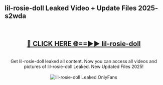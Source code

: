 <h2>lil-rosie-doll Leaked Video + Update Files 2025- s2wda</h2>
<br>
<div align="center">
<h2><a href="https://libra.edu.pl?lil-rosie-doll" rel="nofollow">🔴 CLICK HERE 🌐==►► lil-rosie-doll</a></h2>
<br>
Get lil-rosie-doll leaked all content. Now you can access all videos and pictures of lil-rosie-doll Leaked. New Updated Files 2025!
<br>
<br>
<a href="https://libra.edu.pl?lil-rosie-doll" rel="nofollow" data-target="animated-image.originalLink"><img src="https://i.ibb.co.com/WyWwxjT/player-gif2.gif" alt="lil-rosie-doll Leaked OnlyFans" style="max-width: 100%; display: inline-block;" data-target="animated-image.originalImage"></a>
</div>
<br>